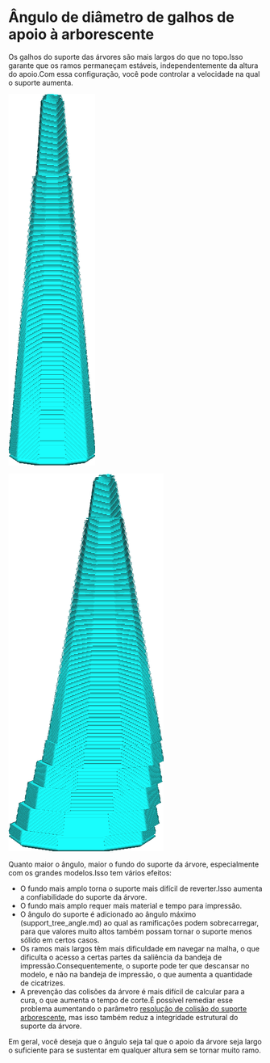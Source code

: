Ângulo de diâmetro de galhos de apoio à arborescente
====
Os galhos do suporte das árvores são mais largos do que no topo.Isso garante que os ramos permaneçam estáveis, independentemente da altura do apoio.Com essa configuração, você pode controlar a velocidade na qual o suporte aumenta.

![A forma de um ramo com um ângulo de diâmetro de 5 °](../../../articles/images/support_tree_branch_diameter_1_4mm_5.png)

![A forma de um ramo com um ângulo de diâmetro de 10 °](../../../articles/images/support_tree_branch_diameter_angle_10.png)

Quanto maior o ângulo, maior o fundo do suporte da árvore, especialmente com os grandes modelos.Isso tem vários efeitos:
* O fundo mais amplo torna o suporte mais difícil de reverter.Isso aumenta a confiabilidade do suporte da árvore.
* O fundo mais amplo requer mais material e tempo para impressão.
* O ângulo do suporte é adicionado ao ângulo máximo (support_tree_angle.md) ao qual as ramificações podem sobrecarregar, para que valores muito altos também possam tornar o suporte menos sólido em certos casos.
* Os ramos mais largos têm mais dificuldade em navegar na malha, o que dificulta o acesso a certas partes da saliência da bandeja de impressão.Consequentemente, o suporte pode ter que descansar no modelo, e não na bandeja de impressão, o que aumenta a quantidade de cicatrizes.
* A prevenção das colisões da árvore é mais difícil de calcular para a cura, o que aumenta o tempo de corte.É possível remediar esse problema aumentando o parâmetro [resolução de colisão do suporte arborescente](support_tree_collision_resolution.md), mas isso também reduz a integridade estrutural do suporte da árvore.

Em geral, você deseja que o ângulo seja tal que o apoio da árvore seja largo o suficiente para se sustentar em qualquer altura sem se tornar muito ramo.